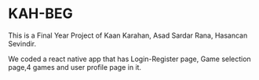 # KAH-BEG

This is a Final Year Project of Kaan Karahan, Asad Sardar Rana, Hasancan Sevindir.

We coded a react native app that has Login-Register page, Game selection page,4 games and user profile page in it.

